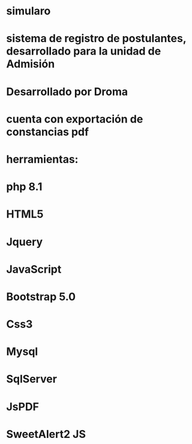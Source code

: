 # simularo
# sistema de registro de postulantes, desarrollado para la unidad de Admisión
# Desarrollado por Droma
# cuenta con exportación de constancias pdf
# herramientas:
# php 8.1
# HTML5
# Jquery
# JavaScript
# Bootstrap 5.0
# Css3
# Mysql
# SqlServer
# JsPDF
# SweetAlert2 JS
